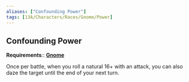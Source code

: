 ```yaml
---
aliases: ["Confounding Power"]
tags: [13A/Characters/Races/Gnome/Power]
---
```


## Confounding Power

**Requirements**:: **[Gnome](Compendium/13A/Races/Gnome.md)**

Once per battle, when you roll a natural 16+ with an attack, you can also daze the target until the end of your next turn.
